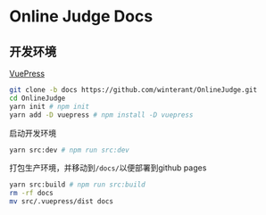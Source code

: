 # Online Judge Docs

## 开发环境

[VuePress](https://vuepress.vuejs.org/zh/guide/getting-started.html)

```bash
git clone -b docs https://github.com/winterant/OnlineJudge.git
cd OnlineJudge
yarn init # npm init
yarn add -D vuepress # npm install -D vuepress
```

启动开发环境
```bash
yarn src:dev # npm run src:dev
```

打包生产环境，并移动到`/docs/`以便部署到github pages
```bash
yarn src:build # npm run src:build
rm -rf docs
mv src/.vuepress/dist docs
```
